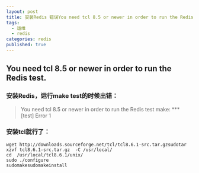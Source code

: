 ```yaml
---
layout: post
title: 安装Redis 错误You need tcl 8.5 or newer in order to run the Redis test.
tags:
  - 运维
  - redis
categories: redis
published: true
---  
```

## You need tcl 8.5 or newer in order to run the Redis test.

### 安装Redis，运行make test的时候出错：

>You need tcl 8.5 or newer in order to run the Redis test
make: *** [test] Error 1
 
### 安装tcl就行了：
 
```code
wget http://downloads.sourceforge.net/tcl/tcl8.6.1-src.tar.gzsudotar xzvf tcl8.6.1-src.tar.gz  -C /usr/local/
cd  /usr/local/tcl8.6.1/unix/
sudo ./configure
sudomakesudomakeinstall
```